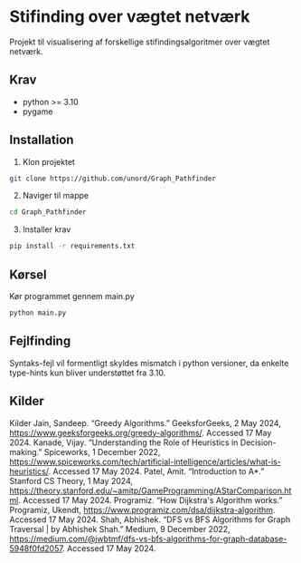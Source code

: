 # Stifinding over vægtet netværk
Projekt til visualisering af forskellige stifindingsalgoritmer over vægtet netværk.

## Krav
- python >= 3.10
- pygame

## Installation
1. Klon projektet
```sh
git clone https://github.com/unord/Graph_Pathfinder
```
2. Naviger til mappe
```sh
cd Graph_Pathfinder
```
3. Installer krav
```sh
pip install -r requirements.txt
```

## Kørsel
Kør programmet gennem main.py
```sh
python main.py
```

## Fejlfinding
Syntaks-fejl vil formentligt skyldes mismatch i python versioner, da enkelte type-hints kun bliver understøttet fra 3.10.

## Kilder
Kilder
Jain, Sandeep. “Greedy Algorithms.” GeeksforGeeks, 2 May 2024, https://www.geeksforgeeks.org/greedy-algorithms/. Accessed 17 May 2024.
Kanade, Vijay. “Understanding the Role of Heuristics in Decision-making.” Spiceworks, 1 December 2022, https://www.spiceworks.com/tech/artificial-intelligence/articles/what-is-heuristics/. Accessed 17 May 2024.
Patel, Amit. “Introduction to A*.” Stanford CS Theory, 1 May 2024, https://theory.stanford.edu/~amitp/GameProgramming/AStarComparison.html. Accessed 17 May 2024.
Programiz. “How Dijkstra's Algorithm works.” Programiz, Ukendt, https://www.programiz.com/dsa/dijkstra-algorithm. Accessed 17 May 2024.
Shah, Abhishek. “DFS vs BFS Algorithms for Graph Traversal | by Abhishek Shah.” Medium, 9 December 2022, https://medium.com/@jwbtmf/dfs-vs-bfs-algorithms-for-graph-database-5948f0fd2057. Accessed 17 May 2024.
